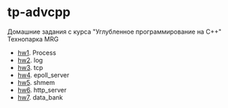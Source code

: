 # tp-advcpp

Домашние задания с курса "Углубленное программирование на C++" Технопарка MRG

  - [hw1](hw1). Process
  - [hw2](hw2). log
  - [hw3](hw3). tcp
  - [hw4](hw4). epoll_server
  - [hw5](hw5). shmem
  - [hw6](hw6). http_server
  - [hw7](hw7). data_bank
